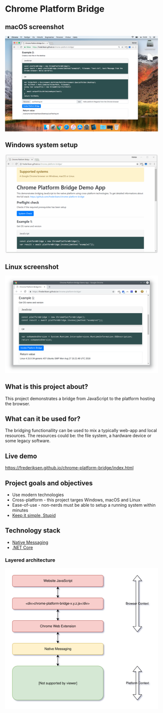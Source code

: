 # Chrome Platform Bridge
## macOS screenshot
![Demo](https://raw.githubusercontent.com/frederiksen/chrome-platform-bridge/master/documentation/macOS.png "Demo")

## Windows system setup
![Demo](https://raw.githubusercontent.com/frederiksen/chrome-platform-bridge/master/documentation/Windows.gif "Demo")

## Linux screenshot
![Demo](https://raw.githubusercontent.com/frederiksen/chrome-platform-bridge/master/documentation/Linux.png "Demo")

## What is this project about?
This project demonstrates a bridge from JavaScript to the platform hosting the browser.

## What can it be used for?
The bridging functionallity can be used to mix a typically web-app and local resources. The resources could be: the file system, a hardware device or some legacy software.

## Live demo
https://frederiksen.github.io/chrome-platform-bridge/index.html

## Project goals and objectives
* Use modern technologies
* Cross-platform - this project targes Windows, macOS and Linux
* Ease-of-use - non-nerds must be able to setup a running system within minutes
* [Keep it simple, Stupid](https://en.wikipedia.org/wiki/KISS_principle)

## Technology stack
* [Native Messaging](https://developer.chrome.com/apps/nativeMessaging)
* [.NET Core](https://github.com/dotnet/core)

### Layered architecture
![Layered architecture](https://raw.githubusercontent.com/frederiksen/chrome-platform-bridge/master/documentation/Architecture.svg?sanitize=true "Layered architecture")
